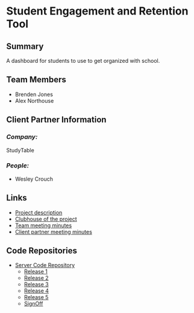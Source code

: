 # Student Engagement and Retention Tool

## **Summary**

A dashboard for students to use to get organized with school.

## **Team Members**

- Brenden Jones
- Alex Northouse

## **Client Partner Information**

### *Company:*
StudyTable

### *People:*
- Wesley Crouch


## **Links**

- [Project description](ProjectDescription.md)
- [Clubhouse of the project](https://app.clubhouse.io/bsucscapstone/project/35/student-engagement-and-retention-tool)
- [Team meeting minutes](MeetingMinutes/Team)
- [Client partner meeting minutes](MeetingMinutes/ClientPartner)

## **Code Repositories**

- [Server Code Repository](https://github.com/Illuminubby/student-retention-webapp)
  - [Release 1](https://github.com/Illuminubby/student-retention-webapp/releases/tag/Iteration1)
  - [Release 2](https://github.com/Illuminubby/student-retention-webapp/releases/tag/Iteration2)
  - [Release 3](https://github.com/Illuminubby/student-retention-webapp/releases/tag/iteration3)
  - [Release 4](https://github.com/Illuminubby/student-retention-webapp/releases/tag/iteration4)
  - [Release 5](https://github.com/Illuminubby/student-retention-webapp/releases/tag/iteration5)
  - [SignOff](https://github.com/Illuminubby/student-retention-webapp/releases/tag/signOff)